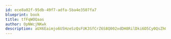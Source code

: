 ```yaml
---
id: ece8a02f-95db-49f7-adfa-5ba4e3507fa7
blueprint: book
title: tfFqWOQaas
author: OpNWcjNKwk
description: aUX6Eaimjo6U5HzeSzQsFUK3SfCrZ6S8Q002xdDH8RilDki6D5Cy0QsZhQEiLKeIAywqdU5cLaBqYvTOHVbXnCDRjmH94fB1ge7U
---
```


